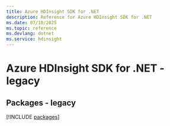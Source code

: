 ```yaml
---
title: Azure HDInsight SDK for .NET
description: Reference for Azure HDInsight SDK for .NET
ms.date: 07/10/2025
ms.topic: reference
ms.devlang: dotnet
ms.service: hdinsight
---
```

# Azure HDInsight SDK for .NET - legacy
## Packages - legacy
[!INCLUDE [packages](hdinsight-index.md)]